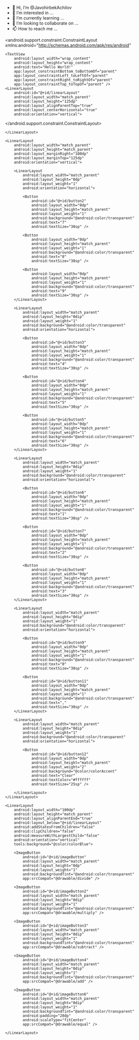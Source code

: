 - 👋 Hi, I’m @JavohirbekAchilov
- 👀 I’m interested in ...
- 🌱 I’m currently learning ...
- 💞️ I’m looking to collaborate on ...
- 📫 How to reach me ...

<!---
JavohirbekAchilov/JavohirbekAchilov is a ✨ special ✨ repository because its `README.md` (this file) appears on your GitHub profile.
You can click the Preview link to take a look at your changes.
--->

<?xml version="1.0" encoding="utf-8"?>
<android.support.constraint.ConstraintLayout xmlns:android="http://schemas.android.com/apk/res/android"
<RelativeLayout xmlns:android="http://schemas.android.com/apk/res/android"
    xmlns:app="http://schemas.android.com/apk/res-auto"
    xmlns:tools="http://schemas.android.com/tools"
    android:layout_width="match_parent"
    android:layout_height="match_parent"
    android:background="#ffffff"
    tools:context="hs.ws.no.calculator.MainActivity">

    <TextView
        android:layout_width="wrap_content"
        android:layout_height="wrap_content"
        android:text="Hello World!"
        app:layout_constraintBottom_toBottomOf="parent"
        app:layout_constraintLeft_toLeftOf="parent"
        app:layout_constraintRight_toRightOf="parent"
        app:layout_constraintTop_toTopOf="parent" />
    <LinearLayout
        android:id="@+id/linearLayout"
        android:layout_width="match_parent"
        android:layout_height="125dp"
        android:layout_alignParentTop="true"
        android:layout_centerHorizontal="true"
        android:orientation="vertical">

</android.support.constraint.ConstraintLayout>
        <TextView
            android:id="@+id/textView4"
            android:layout_width="match_parent"
            android:layout_height="125dp"
            android:layout_alignParentStart="true"
            android:layout_alignParentTop="true"
            android:background="@color/colorBlue"
            android:paddingLeft="20dp"
            android:paddingRight="20dp"
            android:paddingTop="30dp"
            android:text="0"
            android:textAlignment="textEnd"
            android:textColor="#ffffff"
            android:textSize="50sp" />

    </LinearLayout>

    <LinearLayout
        android:layout_width="match_parent"
        android:layout_height="match_parent"
        android:layout_marginRight="100dp"
        android:layout_marginTop="125dp"
        android:orientation="vertical">

        <LinearLayout
            android:layout_width="match_parent"
            android:layout_height="0dp"
            android:layout_weight="1"
            android:orientation="horizontal">

            <Button
                android:id="@+id/button2"
                android:layout_width="0dp"
                android:layout_height="match_parent"
                android:layout_weight="1"
                android:background="@android:color/transparent"
                android:text="7"
                android:textSize="30sp" />

            <Button
                android:layout_width="0dp"
                android:layout_height="match_parent"
                android:layout_weight="1"
                android:background="@android:color/transparent"
                android:text="8"
                android:textSize="30sp" />

            <Button
                android:layout_width="0dp"
                android:layout_height="match_parent"
                android:layout_weight="1"
                android:background="@android:color/transparent"
                android:text="9"
                android:textSize="30sp" />
        </LinearLayout>

        <LinearLayout
            android:layout_width="match_parent"
            android:layout_height="0dip"
            android:layout_weight="1"
            android:background="@android:color/transparent"
            android:orientation="horizontal">

            <Button
                android:id="@+id/button3"
                android:layout_width="0dp"
                android:layout_height="match_parent"
                android:layout_weight="1"
                android:background="@android:color/transparent"
                android:text="4"
                android:textSize="30sp" />

            <Button
                android:id="@+id/button4"
                android:layout_width="0dp"
                android:layout_height="match_parent"
                android:layout_weight="1"
                android:background="@android:color/transparent"
                android:text="5"
                android:textSize="30sp" />

            <Button
                android:id="@+id/button5"
                android:layout_width="0dp"
                android:layout_height="match_parent"
                android:layout_weight="1"
                android:background="@android:color/transparent"
                android:text="6"
                android:textSize="30sp" />
        </LinearLayout>

        <LinearLayout
            android:layout_width="match_parent"
            android:layout_height="0dip"
            android:layout_weight="1"
            android:background="@android:color/transparent"
            android:orientation="horizontal">

            <Button
                android:id="@+id/button6"
                android:layout_width="0dp"
                android:layout_height="match_parent"
                android:layout_weight="1"
                android:background="@android:color/transparent"
                android:text="1"
                android:textSize="30sp" />

            <Button
                android:id="@+id/button7"
                android:layout_width="0dp"
                android:layout_height="match_parent"
                android:layout_weight="1"
                android:background="@android:color/transparent"
                android:text="2"
                android:textSize="30sp" />

            <Button
                android:id="@+id/button8"
                android:layout_width="0dp"
                android:layout_height="match_parent"
                android:layout_weight="1"
                android:background="@android:color/transparent"
                android:text="3"
                android:textSize="30sp" />
        </LinearLayout>

        <LinearLayout
            android:layout_width="match_parent"
            android:layout_height="0dip"
            android:layout_weight="1"
            android:background="@android:color/transparent"
            android:orientation="horizontal">

            <Button
                android:id="@+id/button9"
                android:layout_width="0dp"
                android:layout_height="match_parent"
                android:layout_weight="1"
                android:background="@android:color/transparent"
                android:text="0"
                android:textSize="30sp" />

            <Button
                android:id="@+id/button11"
                android:layout_width="0dp"
                android:layout_height="match_parent"
                android:layout_weight="1"
                android:background="@android:color/transparent"
                android:text=","
                android:textSize="30sp" />
        </LinearLayout>

        <LinearLayout
            android:layout_width="match_parent"
            android:layout_height="0dip"
            android:layout_weight="1"
            android:background="@android:color/transparent"
            android:orientation="horizontal">

            <Button
                android:id="@+id/button12"
                android:layout_width="0dp"
                android:layout_height="match_parent"
                android:layout_weight="2"
                android:background="@color/colorAccent"
                android:text="Clear"
                android:textColor="#ffffff"
                android:textSize="25sp" />

        </LinearLayout>
    </LinearLayout>

    <LinearLayout
        android:layout_width="100dp"
        android:layout_height="match_parent"
        android:layout_alignParentEnd="true"
        android:layout_below="@+id/linearLayout"
        android:addStatesFromChildren="false"
        android:clipChildren="false"
        android:measureWithLargestChild="false"
        android:orientation="vertical"
        tools:background="@color/colorBlue">

        <ImageButton
            android:id="@+id/imageButton"
            android:layout_width="match_parent"
            android:layout_height="0dp"
            android:layout_weight="1"
            android:backgroundTint="@android:color/transparent"
            app:srcCompat="@drawable/divide" />

        <ImageButton
            android:id="@+id/imageButton2"
            android:layout_width="match_parent"
            android:layout_height="0dip"
            android:layout_weight="1"
            android:backgroundTint="@android:color/transparent"
            app:srcCompat="@drawable/multiply" />

        <ImageButton
            android:id="@+id/imageButton3"
            android:layout_width="match_parent"
            android:layout_height="0dip"
            android:layout_weight="1"
            android:backgroundTint="@android:color/transparent"
            app:srcCompat="@drawable/subtract" />

        <ImageButton
            android:id="@+id/imageButton4"
            android:layout_width="match_parent"
            android:layout_height="0dip"
            android:layout_weight="1"
            android:backgroundTint="@android:color/transparent"
            app:srcCompat="@drawable/add" />

        <ImageButton
            android:id="@+id/imageButton6"
            android:layout_width="match_parent"
            android:layout_height="0dip"
            android:layout_weight="1"
            android:backgroundTint="@android:color/transparent"
            android:padding="28dp"
            android:scaleType="fitCenter"
            app:srcCompat="@drawable/equal" />

    </LinearLayout>
</RelativeLayout>
